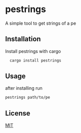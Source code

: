 
# pestrings

A simple tool to get strings of a pe

## Installation

Install pestrings with cargo

```bash
  cargo install pestrings
```
    
## Usage

after installing run

```bash
pestrings path/to/pe
```

## License

[MIT](https://choosealicense.com/licenses/mit/)


